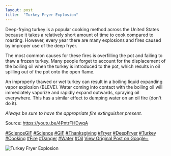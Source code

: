 ```yaml
---
layout: post
title:  "Turkey Fryer Explosion"
---
```


Deep-frying turkey is a popular cooking method across the United States because it takes a relatively short amount of time to cook compared to roasting. However, every year there are many explosions and fires caused by improper use of the deep fryer.  
  
The most common causes for these fires is overfilling the pot and failing to thaw a frozen turkey. Many people forget to account for the displacement of the boiling oil when the turkey is introduced to the pot, which results in oil spilling out of the pot onto the open flame.  
  
An improperly thawed or wet turkey can result in a boiling liquid expanding vapor explosion (BLEVE). Water coming into contact with the boiling oil will immediately vaporize and rapidly expand outwards, spraying oil everywhere. This has a similar effect to dumping water on an oil fire (don't do it).  
  
 _Always be sure to have the appropriate fire extinguisher present._  
  
Source: <https://youtu.be/4PntrFHDwqA>  
  
[#ScienceGIF](https://plus.google.com/s/%23ScienceGIF/posts) [#Science](https://plus.google.com/s/%23Science/posts) [#GIF](https://plus.google.com/s/%23GIF/posts) [#Thanksgiving](https://plus.google.com/s/%23Thanksgiving/posts) [#Fryer](https://plus.google.com/s/%23Fryer/posts) [#DeepFryer](https://plus.google.com/s/%23DeepFryer/posts) [#Turkey](https://plus.google.com/s/%23Turkey/posts) [#Cooking](https://plus.google.com/s/%23Cooking/posts) [#Fire](https://plus.google.com/s/%23Fire/posts) [#Danger](https://plus.google.com/s/%23Danger/posts) [#Water](https://plus.google.com/s/%23Water/posts) [#Oil](https://plus.google.com/s/%23Oil/posts)
[View Original Post on Google+](https://plus.google.com/+ColinSullender/posts/8mAdCE1qxwo)

![Turkey Fryer Explosion](/assets/img/2015-11-26-Turkey-Fryer-Explosion.gif)
